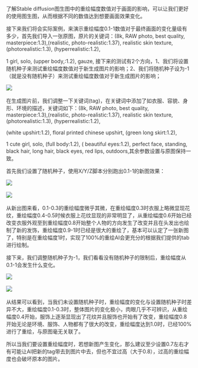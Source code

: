 <font style="color:rgb(51, 51, 51) !important;">了解Stable diffusion图生图中的重绘幅度数值对于画面的影响，可以让我们更好的使用图生图，从而根据不同的数值达到想要画面效果变化。</font>

<font style="color:rgb(51, 51, 51) !important;">接下来我们将会实际案例，来演示重绘幅度0.1-1数值对于最终画面的变化量级有多少，首先我们导入一张原图，原片的关键词：(8k, RAW photo, best quality, masterpiece:1.3),(realistic, photo-realistic:1.37), realistic skin texture, (photorealistic:1.3), (hyperrealistic:1.2),</font>

<font style="color:rgb(51, 51, 51) !important;">1 girl, solo, (upper body,:1.2), gauze, 接下来的测试有2个方向，1、我们将设置随机种子来测试重绘幅度数值对于新生成图片的影响；2、我们将随机种子设为-1（就是没有随机种子）来测试重绘幅度数值对于新生成图片的影响；</font>

![](https://cdn.nlark.com/yuque/0/2023/png/406504/1689125805232-67fe019a-b01f-47f5-a2ec-10134b0310b3.png)<font style="color:rgb(73, 73, 73);">  
</font>

<font style="color:rgb(51, 51, 51) !important;">在生成图片前，我们调整一下关键词(tag)，在关键词中添加了如衣服、容貌、身形、环境的描述，关键词如下：(8k, RAW photo, best quality, masterpiece:1.3),(realistic, photo-realistic:1.37), realistic skin texture, (photorealistic:1.3), (hyperrealistic:1.2),</font>

<font style="color:rgb(51, 51, 51) !important;">(white upshirt:1.2), floral printed chinese upshirt, (green long skirt:1.2),</font>

<font style="color:rgb(51, 51, 51) !important;">1 cute girl, solo, (full body:1.2), ( beautiful eyes:1.2), perfect face, standing, black hair, long hair, black eyes, red lips, outdoors,其余参数设置与原图保持一致。</font>

<font style="color:rgb(51, 51, 51) !important;">首先我们设置了随机种子，使用X/Y/Z脚本分别跑出0.1-1的新图效果：</font>

![](https://cdn.nlark.com/yuque/0/2023/png/406504/1689125807381-609acdea-f55b-4d94-82ff-3317b7afd124.png)<font style="color:rgb(73, 73, 73);">  
</font>

![](https://cdn.nlark.com/yuque/0/2023/png/406504/1689125812068-7b78d58f-6bf5-4d29-a1ca-591fc744a4e8.png)<font style="color:rgb(73, 73, 73);">  
</font>

<font style="color:rgb(51, 51, 51) !important;">从新出图来看，0.1-0.3的重绘幅度微乎其微，在重绘幅度0.3时衣服上略微显现花纹，重绘幅度0.4-0.5时候衣服上花纹显现的非常明显了，从重绘幅度0.6开始已经改变衣服外观至到重绘幅度0.8开始整个人物的方向发生了改变并且在头发出也绘制了新的发饰，重绘幅度0.9-1时已经是很大的重绘了，基本可以认定了一张新图了，特别是在重绘幅度1时，实现了100%的重绘AI会更充分的根据我们提供的tab进行绘制。</font>

<font style="color:rgb(51, 51, 51) !important;">接下来，我们调整随机种子为-1，我们看看没有随机种子的限制后，重绘幅度从0.1-1会发生什么变化。</font>

![](https://cdn.nlark.com/yuque/0/2023/png/406504/1689125808177-3d41d4e7-ab34-45eb-8556-1ebcc4464e34.png)<font style="color:rgb(73, 73, 73);">  
</font>

![](https://cdn.nlark.com/yuque/0/2023/png/406504/1689125818099-c39c3af9-254e-4e91-a0b3-6d1cdf3d6932.png)<font style="color:rgb(73, 73, 73);">  
</font>

<font style="color:rgb(51, 51, 51) !important;">从结果可以看到，当我们未设置随机种子时，重绘幅度的变化与设置随机种子时差异不大，重绘幅度0.1-0.3时，整体图片的变化极小，肉眼几乎不可辨识，从重绘幅度0.4开始，服饰上逐渐显现出了花纹并且服饰也开始有了改变，重绘幅度0.8开始无论是环境、服饰、人物都有了很大的改变，重绘幅度达到1.0时，已经100%进行了重绘，与原图毫无关联了。</font>

<font style="color:rgb(51, 51, 51) !important;">所以当我们要设置重绘幅度时，若想新图产生变化，那么建议至少设置0.7左右才有可能让AI把新的tag带去到图片中去，但也不宜过高（大于0.8），过高的重绘幅度也会破坏原本的图片。</font>

